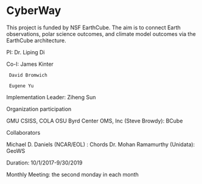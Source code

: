# CyberWay

This project is funded by NSF EarthCube. The aim is to connect Earth observations, polar science outcomes, and climate model outcomes via the EarthCube architecture.

PI: Dr. Liping Di

Co-I: James Kinter

     David Bromwich
	 
	 Eugene Yu
	 
Implementation Leader: Ziheng Sun

Organization participation

GMU CSISS, COLA
OSU Byrd Center
OMS, Inc (Steve Browdy): BCube

Collaborators

Michael D. Daniels (NCAR/EOL) : Chords
Dr. Mohan Ramamurthy (Unidata): GeoWS

Duration: 10/1/2017-9/30/2019

Monthly Meeting: the second monday in each month
